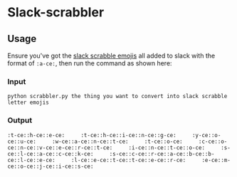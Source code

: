 # Slack-scrabbler

## Usage

Ensure you've got the [slack scrabble emojis](https://slackmojis.com/) all added to slack with the format of `:a-ce:`, then run the command as shown here:

### Input

```
python scrabbler.py the thing you want to convert into slack scrabble letter emojis
```

### Output

```
:t-ce::h-ce::e-ce:     :t-ce::h-ce::i-ce::n-ce::g-ce:     :y-ce::o-ce::u-ce:     :w-ce::a-ce::n-ce::t-ce:     :t-ce::o-ce:     :c-ce::o-ce::n-ce::v-ce::e-ce::r-ce::t-ce:     :i-ce::n-ce::t-ce::o-ce:     :s-ce::l-ce::a-ce::c-ce::k-ce:     :s-ce::c-ce::r-ce::a-ce::b-ce::b-ce::l-ce::e-ce:     :l-ce::e-ce::t-ce::t-ce::e-ce::r-ce:     :e-ce::m-ce::o-ce::j-ce::i-ce::s-ce:
```

